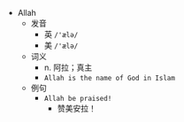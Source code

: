 - Allah
  - 发音
    - 英 `/'ælə/`
    - 美 `/'ælə/`
  - 词义
    - n. 阿拉；真主
    - `Allah is the name of God in Islam`
  - 例句
    - `Allah be praised!`
      - 赞美安拉！

